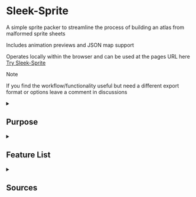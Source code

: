# Sleek-Sprite

A simple sprite packer to streamline the process of building an atlas from malformed sprite sheets

Includes animation previews and JSON map support

Operates locally within the browser and can be used at the pages URL here [Try Sleek-Sprite](https://suitebee.github.io/Sleek-Sprite/)

> [!Note]
> If you find the workflow/functionality useful but need a different export format or options leave a comment in discussions

<details>

<summary><h2>Purpose</h2></summary>

This project was inspired by the dissatisfaction with existing software and tools to modify sprite-sheets, many locked behind paywalls or expensive subscriptions

Started as a personal project with a specific use case in mind, however once it was in development, I decided to add some polish and additional features to make it feel more complete

</details>

<details>

<summary><h2>Feature List</h2></summary>

### Global

* Persistent display mode between tabs (dark mode)
* Shared zoom between editor and animator
* Zoom does not alter image directly to maintain export integrity

### Selector

* Drag and drop image files
* Reload
* Search (find and select sprites)
* Unselect all
* Select single (with drag)
* Set background (with hover preview)
* Erase background
* Delete selection
* Undo

### Editor

All Sprites
* Click to edit
* Anchor dropdown (center or bottom)
* Rows and columns textboxes (defaults to square)

Selected Sprites
* Nudge (within cell)
* Anchor radio (center/bottom/previous)
  * previous will take into account the y-position of the last selected sprite to maintain height difference
* Flip (x/y axis)
* Zoom

### Animator

* Click to add frame to preview
* Unselect all
* Save (FPS + Name)
* Animation dropdown (to load/modify/delete saved)
* Zoom (separate scrollbars for frames and preview)

### Exporter

* Preview panel
* Name individual sprites/frames
* Download individual sprites/frames
* Download all sprites as zip
* Export all sprites in atlas
* Options to build JSON map w/ animations

</details>

<details>

<summary><h2>Sources</h2></summary>

This project started as a fork of [spritesheet-cutter](https://github.com/yeoji/spritesheet-cutter)
which was based on [Sprite Cow](https://github.com/jakearchibald/sprite-cow)

The project diverged so far from both, that I decided to remove the fork and have this as a standalone repo

- [spritesheet-cutter](https://github.com/yeoji/spritesheet-cutter)
  - streamlined the build process
  - sped up development with yarn and Github Pages deployment support

- [Sprite Cow](https://github.com/jakearchibald/sprite-cow)
  - supplied some essential logic for detecting image slices on a background
  - had an elegant UI to use as a base
 
Icons 

* [Plump Flat - Free](https://www.streamlinehq.com/icons/plump-flat-free) (Streamline)

Fonts 

* [Oswald](https://fonts.google.com/specimen/Oswald) (Google)
* [Lobster](https://fonts.google.com/specimen/Lobster) (Google)

Sprites (example)

* [Retro Character](https://openclipart.org/detail/248259/retro-character-sprite-sheet) (Open Clip Art)
   * [isaiah658](https://openclipart.org/artist/isaiah658) (Open Clip Art Author)

</details>
